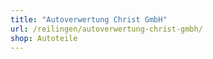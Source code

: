 ```yaml
---
title: "Autoverwertung Christ GmbH"
url: /reilingen/autoverwertung-christ-gmbh/
shop: Autoteile
---
```

